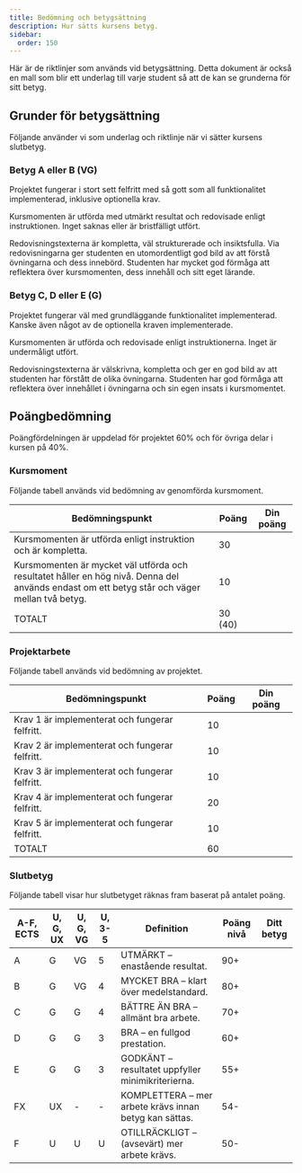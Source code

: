 ```yaml
---
title: Bedömning och betygsättning
description: Hur sätts kursens betyg.
sidebar:
  order: 150
---
```


Här är de riktlinjer som används vid betygsättning. Detta dokument är också en mall som blir ett underlag till varje student så att de kan se grunderna för sitt betyg.

## Grunder för betygsättning

Följande använder vi som underlag och riktlinje när vi sätter kursens slutbetyg.

### Betyg A eller B (VG)

Projektet fungerar i stort sett felfritt med så gott som all funktionalitet implementerad, inklusive optionella krav.

Kursmomenten är utförda med utmärkt resultat och redovisade enligt instruktionen. Inget saknas eller är bristfälligt utfört.

Redovisningstexterna är kompletta, väl strukturerade och insiktsfulla. Via redovisningarna ger studenten en utomordentligt god bild av att förstå övningarna och dess innebörd. Studenten har mycket god förmåga att reflektera över kursmomenten, dess innehåll och sitt eget lärande.

### Betyg C, D eller E (G)

Projektet fungerar väl med grundläggande funktionalitet implementerad. Kanske även något av de optionella kraven implementerade.

Kursmomenten är utförda och redovisade enligt instruktionerna. Inget är undermåligt utfört.

Redovisningstexterna är välskrivna, kompletta och ger en god bild av att studenten har förstått de olika övningarna. Studenten har god förmåga att reflektera över innehållet i övningarna och sin egen insats i kursmomentet.

## Poängbedömning

Poängfördelningen är uppdelad för projektet 60% och för övriga delar i kursen på 40%.

### Kursmoment

Följande tabell används vid bedömning av genomförda kursmoment.

| Bedömningspunkt                                                                                                                              | Poäng   | Din poäng |
| -------------------------------------------------------------------------------------------------------------------------------------------- | ------- | --------- |
| Kursmomenten är utförda enligt instruktion och är kompletta.                                                                                 | 30      |           |
| Kursmomenten är mycket väl utförda och resultatet håller en hög nivå. Denna del används endast om ett betyg står och väger mellan två betyg. | 10      |           |
| TOTALT                                                                                                                                       | 30 (40) |           |

### Projektarbete

Följande tabell används vid bedömning av projektet.

| Bedömningspunkt                                | Poäng | Din poäng |
| ---------------------------------------------- | ----- | --------- |
| Krav 1 är implementerat och fungerar felfritt. | 10    |           |
| Krav 2 är implementerat och fungerar felfritt. | 10    |           |
| Krav 3 är implementerat och fungerar felfritt. | 10    |           |
| Krav 4 är implementerat och fungerar felfritt. | 20    |           |
| Krav 5 är implementerat och fungerar felfritt. | 10    |           |
| TOTALT                                         | 60    |           |

### Slutbetyg

Följande tabell visar hur slutbetyget räknas fram baserat på antalet poäng.

| A-F, ECTS | U, G, UX | U, G, VG | U, 3-5 | Definition                                             | Poäng nivå | Ditt betyg |
| --------- | -------- | -------- | ------ | ------------------------------------------------------ | ---------- | ---------- |
| A         | G        | VG       | 5      | UTMÄRKT – enastående resultat.                         | 90+        |            |
| B         | G        | VG       | 4      | MYCKET BRA – klart över medelstandard.                 | 80+        |
| C         | G        | G        | 4      | BÄTTRE ÄN BRA – allmänt bra arbete.                    | 70+        |
| D         | G        | G        | 3      | BRA – en fullgod prestation.                           | 60+        |
| E         | G        | G        | 3      | GODKÄNT – resultatet uppfyller minimikriterierna.      | 55+        |
| FX        | UX       | -        | -      | KOMPLETTERA – mer arbete krävs innan betyg kan sättas. | 54-        |
| F         | U        | U        | U      | OTILLRÄCKLIGT – (avsevärt) mer arbete krävs.           | 50-        |
